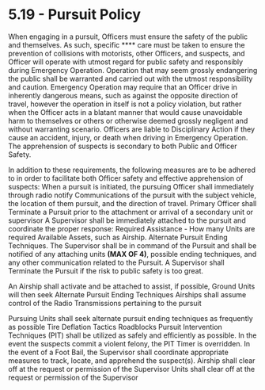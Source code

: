 # 5.19 - Pursuit Policy

When engaging in a pursuit, Officers must ensure the safety of the public and themselves. As such, specific \*\*\*\* care must be taken to ensure the prevention of collisions with motorists, other Officers, and suspects, and Officer will operate with utmost regard for public safety and responsibly during Emergency Operation. Operation that may seem grossly endangering the public shall be warranted and carried out with the utmost responsibility and caution. Emergency Operation may require that an Officer drive in inherently dangerous means, such as against the opposite direction of travel, however the operation in itself is not a policy violation, but rather when the Officer acts in a blatant manner that would cause unavoidable harm to themselves or others or otherwise deemed grossly negligent and without warranting scenario. Officers are liable to Disciplinary Action if they cause an accident, injury, or death when driving in Emergency Operation. The apprehension of suspects is secondary to both Public and Officer Safety.

In addition to these requirements, the following measures are to be adhered to in order to facilitate both Officer safety and effective apprehension of suspects: When a pursuit is initiated, the pursuing Officer shall immediately through radio notify Communications of the pursuit with the subject vehicle, the location of them pursuit, and the direction of travel. Primary Officer shall Terminate a Pursuit prior to the attachment or arrival of a secondary unit or supervisor A Supervisor shall be immediately attached to the pursuit and coordinate the proper response: Required Assistance - How many Units are required Available Assets, such as Airship. Alternate Pursuit Ending Techniques. The Supervisor shall be in command of the Pursuit and shall be notified of any attaching units **(MAX OF 4)**, possible ending techniques, and any other communication related to the Pursuit. A Supervisor shall Terminate the Pursuit if the risk to public safety is too great.

An Airship shall activate and be attached to assist, if possible, Ground Units will then seek Alternate Pursuit Ending Techniques Airships shall assume control of the Radio Transmissions pertaining to the pursuit

Pursuing Units shall seek alternate pursuit ending techniques as frequently as possible Tire Deflation Tactics Roadblocks Pursuit Intervention Techniques (PIT) shall be utilized as safely and efficiently as possible. In the event the suspects commit a violent felony, the PIT Timer is overridden. In the event of a Foot Bail, the Supervisor shall coordinate appropriate measures to track, locate, and apprehend the suspect(s). Airship shall clear off at the request or permission of the Supervisor Units shall clear off at the request or permission of the Supervisor
